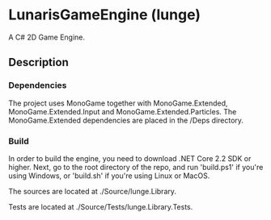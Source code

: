 # LunarisGameEngine (lunge)

A C# 2D Game Engine.

## Description

### Dependencies

The project uses MonoGame together with MonoGame.Extended, MonoGame.Extended.Input and MonoGame.Extended.Particles. The MonoGame.Extended dependencies are placed in the /Deps directory.

### Build

In order to build the engine, you need to download .NET Core 2.2 SDK or higher. Next, go to the root directory of the repo, and run 'build.ps1' if you're using Windows, or 'build.sh' if you're using Linux or MacOS. 

The sources are located at ./Source/lunge.Library.

Tests are located at ./Source/Tests/lunge.Library.Tests.